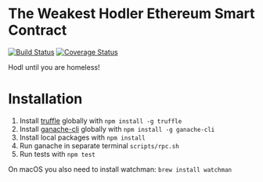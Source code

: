 # The Weakest Hodler Ethereum Smart Contract

[![Build Status](https://travis-ci.org/TheWeakestHodler/TheWeakestHodler.svg?branch=master)](https://travis-ci.org/TheWeakestHodler/TheWeakestHodler)
[![Coverage Status](https://coveralls.io/repos/github/TheWeakestHodler/TheWeakestHodler/badge.svg)](https://coveralls.io/github/TheWeakestHodler/TheWeakestHodler)

Hodl until you are homeless! 

# Installation

1. Install [truffle](http://truffleframework.com) globally with `npm install -g truffle`
2. Install [ganache-cli](https://github.com/trufflesuite/ganache-cli) globally with `npm install -g ganache-cli`
3. Install local packages with `npm install`
4. Run ganache in separate terminal `scripts/rpc.sh`
5. Run tests with `npm test`

On macOS you also need to install watchman: `brew install watchman`
